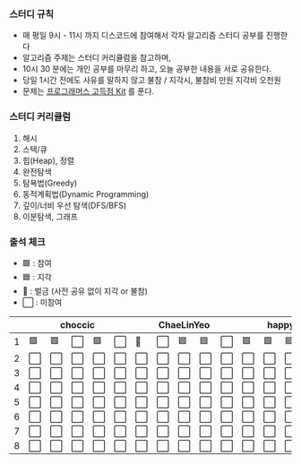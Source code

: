 ### 스터디 규칙

- 매 평일 9시 - 11시 까지 디스코드에 참여해서 각자 알고리즘 스터디 공부를 진행한다
- 알고리즘 주제는 스터디 커리큘럼을 참고하며,
- 10시 30 분에는 개인 공부를 마무리 하고, 오늘 공부한 내용을 서로 공유한다.
- 당일 1시간 전에도 사유를 말하지 않고 불참 / 지각시, 불참비 만원 지각비 오천원
- 문제는 [프로그래머스 고득점 Kit](https://school.programmers.co.kr/learn/challenges?tab=algorithm_practice_kit) 를 푼다.

### 스터디 커리큘럼

1. 해시
2. 스택/큐
3. 힙(Heap), 정렬
4. 완전탐색
5. 탐욕법(Greedy)
6. 동적계획법(Dynamic Programming)
7. 깊이/너비 우선 탐색(DFS/BFS)
8. 이분탐색, 그래프


### 출석 체크

- 🟩 : 참여
- 🟦 : 지각
- 🐝 : 벌금 (사전 공유 없이 지각 or 불참)
- ⬜ : 미참여

<!-- | Name |  |  | chocchic |  |  |  |  | ChaeLinYeo |  |  |  |  | happyOBO |  |  |
| :-: | :-: | :-: | :-: | :-: | :-: | :-: | :-: | :-: | :-: | :-: | :-: | :-: | :-: | :-: | :-: |
| 1 | 🟩 | 🟩 | ⬜ | 🟩 | 🟩 | 🐝 | ⬜ | 🟦 | 🟦 | ⬜ | 🟩 | 🟩 | 🟦 | 🟦 | 🟩 |
| 2 | ⬜ | ⬜ | ⬜ | ⬜ | ⬜ | ⬜ | ⬜ | ⬜ | ⬜ | ⬜ | ⬜ | ⬜ | ⬜ | ⬜ | ⬜ |
| 3 | ⬜ | ⬜ | ⬜ | ⬜ | ⬜ | ⬜ | ⬜ | ⬜ | ⬜ | ⬜ | ⬜ | ⬜ | ⬜ | ⬜ | ⬜ |
| 4 | ⬜ | ⬜ | ⬜ | ⬜ | ⬜ | ⬜ | ⬜ | ⬜ | ⬜ | ⬜ | ⬜ | ⬜ | ⬜ | ⬜ | ⬜ |
| 5 | ⬜ | ⬜ | ⬜ | ⬜ | ⬜ | ⬜ | ⬜ | ⬜ | ⬜ | ⬜ | ⬜ | ⬜ | ⬜ | ⬜ | ⬜ |
| 6 | ⬜ | ⬜ | ⬜ | ⬜ | ⬜ | ⬜ | ⬜ | ⬜ | ⬜ | ⬜ | ⬜ | ⬜ | ⬜ | ⬜ | ⬜ |
| 7 | ⬜ | ⬜ | ⬜ | ⬜ | ⬜ | ⬜ | ⬜ | ⬜ | ⬜ | ⬜ | ⬜ | ⬜ | ⬜ | ⬜ | ⬜ |
| 8 | ⬜ | ⬜ | ⬜ | ⬜ | ⬜ | ⬜ | ⬜ | ⬜ | ⬜ | ⬜ | ⬜ | ⬜ | ⬜ | ⬜ | ⬜ | -->

<table class="tg">
<thead>
  <tr>
    <th class="tg-73oq"></th>
    <th class="tg-wp8o" colspan="5">choccic</th>
    <th class="tg-wp8o" colspan="5">ChaeLinYeo</th>
    <th class="tg-wp8o" colspan="5">happyOBO</th>
  </tr>
</thead>
<tbody>
  <tr>
    <td class="tg-73oq">1</td>
    <td class="tg-73oq">🟩</td>
    <td class="tg-73oq">🟩</td>
    <td class="tg-73oq">⬜</td>
    <td class="tg-73oq">🟩</td>
    <td class="tg-73oq">⬜</td>
    <td class="tg-73oq">🐝</td>
    <td class="tg-73oq">⬜</td>
    <td class="tg-73oq">🟦</td>
    <td class="tg-73oq">🟦</td>
    <td class="tg-73oq">⬜</td>
    <td class="tg-73oq">🟩</td>
    <td class="tg-73oq">🟩</td>
    <td class="tg-73oq">🟦</td>
    <td class="tg-73oq">🟦</td>
    <td class="tg-73oq">⬜</td>
  </tr>
  <tr>
    <td class="tg-73oq">2</td>
    <td class="tg-73oq">⬜</td>
    <td class="tg-73oq">⬜</td>
    <td class="tg-73oq">⬜</td>
    <td class="tg-73oq">⬜</td>
    <td class="tg-73oq">⬜</td>
    <td class="tg-73oq">⬜</td>
    <td class="tg-73oq">⬜</td>
    <td class="tg-73oq">⬜</td>
    <td class="tg-73oq">⬜</td>
    <td class="tg-73oq">⬜</td>
    <td class="tg-73oq">⬜</td>
    <td class="tg-73oq">⬜</td>
    <td class="tg-73oq">⬜</td>
    <td class="tg-73oq">⬜</td>
    <td class="tg-73oq">⬜</td>
  </tr>
  <tr>
    <td class="tg-73oq">3</td>
    <td class="tg-73oq">⬜</td>
    <td class="tg-73oq">⬜</td>
    <td class="tg-73oq">⬜</td>
    <td class="tg-73oq">⬜</td>
    <td class="tg-73oq">⬜</td>
    <td class="tg-73oq">⬜</td>
    <td class="tg-73oq">⬜</td>
    <td class="tg-73oq">⬜</td>
    <td class="tg-73oq">⬜</td>
    <td class="tg-73oq">⬜</td>
    <td class="tg-73oq">⬜</td>
    <td class="tg-73oq">⬜</td>
    <td class="tg-73oq">⬜</td>
    <td class="tg-73oq">⬜</td>
    <td class="tg-73oq">⬜</td>
  </tr>
    <tr>
    <td class="tg-73oq">4</td>
    <td class="tg-73oq">⬜</td>
    <td class="tg-73oq">⬜</td>
    <td class="tg-73oq">⬜</td>
    <td class="tg-73oq">⬜</td>
    <td class="tg-73oq">⬜</td>
    <td class="tg-73oq">⬜</td>
    <td class="tg-73oq">⬜</td>
    <td class="tg-73oq">⬜</td>
    <td class="tg-73oq">⬜</td>
    <td class="tg-73oq">⬜</td>
    <td class="tg-73oq">⬜</td>
    <td class="tg-73oq">⬜</td>
    <td class="tg-73oq">⬜</td>
    <td class="tg-73oq">⬜</td>
    <td class="tg-73oq">⬜</td>
  </tr>
    <tr>
    <td class="tg-73oq">5</td>
    <td class="tg-73oq">⬜</td>
    <td class="tg-73oq">⬜</td>
    <td class="tg-73oq">⬜</td>
    <td class="tg-73oq">⬜</td>
    <td class="tg-73oq">⬜</td>
    <td class="tg-73oq">⬜</td>
    <td class="tg-73oq">⬜</td>
    <td class="tg-73oq">⬜</td>
    <td class="tg-73oq">⬜</td>
    <td class="tg-73oq">⬜</td>
    <td class="tg-73oq">⬜</td>
    <td class="tg-73oq">⬜</td>
    <td class="tg-73oq">⬜</td>
    <td class="tg-73oq">⬜</td>
    <td class="tg-73oq">⬜</td>
  </tr>
    <tr>
    <td class="tg-73oq">6</td>
    <td class="tg-73oq">⬜</td>
    <td class="tg-73oq">⬜</td>
    <td class="tg-73oq">⬜</td>
    <td class="tg-73oq">⬜</td>
    <td class="tg-73oq">⬜</td>
    <td class="tg-73oq">⬜</td>
    <td class="tg-73oq">⬜</td>
    <td class="tg-73oq">⬜</td>
    <td class="tg-73oq">⬜</td>
    <td class="tg-73oq">⬜</td>
    <td class="tg-73oq">⬜</td>
    <td class="tg-73oq">⬜</td>
    <td class="tg-73oq">⬜</td>
    <td class="tg-73oq">⬜</td>
    <td class="tg-73oq">⬜</td>
  </tr>
    <tr>
    <td class="tg-73oq">7</td>
    <td class="tg-73oq">⬜</td>
    <td class="tg-73oq">⬜</td>
    <td class="tg-73oq">⬜</td>
    <td class="tg-73oq">⬜</td>
    <td class="tg-73oq">⬜</td>
    <td class="tg-73oq">⬜</td>
    <td class="tg-73oq">⬜</td>
    <td class="tg-73oq">⬜</td>
    <td class="tg-73oq">⬜</td>
    <td class="tg-73oq">⬜</td>
    <td class="tg-73oq">⬜</td>
    <td class="tg-73oq">⬜</td>
    <td class="tg-73oq">⬜</td>
    <td class="tg-73oq">⬜</td>
    <td class="tg-73oq">⬜</td>
  </tr>
    <tr>
    <td class="tg-73oq">8</td>
    <td class="tg-73oq">⬜</td>
    <td class="tg-73oq">⬜</td>
    <td class="tg-73oq">⬜</td>
    <td class="tg-73oq">⬜</td>
    <td class="tg-73oq">⬜</td>
    <td class="tg-73oq">⬜</td>
    <td class="tg-73oq">⬜</td>
    <td class="tg-73oq">⬜</td>
    <td class="tg-73oq">⬜</td>
    <td class="tg-73oq">⬜</td>
    <td class="tg-73oq">⬜</td>
    <td class="tg-73oq">⬜</td>
    <td class="tg-73oq">⬜</td>
    <td class="tg-73oq">⬜</td>
    <td class="tg-73oq">⬜</td>
  </tr>
</tbody>
</table>
